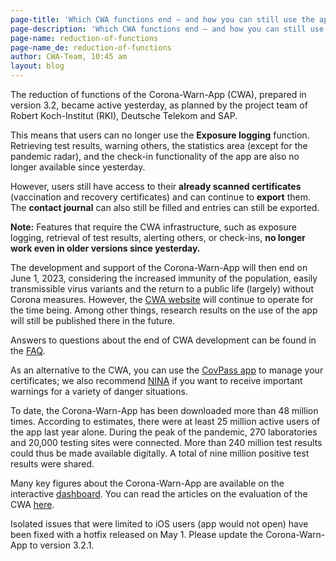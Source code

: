 ```yaml
---
page-title: 'Which CWA functions end – and how you can still use the app'
page-description: 'Which CWA functions end – and how you can still use the app'
page-name: reduction-of-functions
page-name_de: reduction-of-functions
author: CWA-Team, 10:45 am
layout: blog
---
```


The reduction of functions of the Corona-Warn-App (CWA), prepared in version 3.2, became active yesterday, as planned by the project team of Robert Koch-Institut (RKI), Deutsche Telekom and SAP.

This means that users can no longer use the **Exposure logging** function. Retrieving test results, warning others, the statistics area (except for the pandemic radar), and the check-in functionality of the app are also no longer available since yesterday.

However, users still have access to their **already scanned certificates** (vaccination and recovery certificates) and can continue to **export** them. The **contact journal** can also still be filled and entries can still be exported.

<!-- overview -->

**Note:** Features that require the CWA infrastructure, such as exposure logging, retrieval of test results, alerting others, or check-ins, **no longer work even in older versions since yesterday.**

The development and support of the Corona-Warn-App will then end on June 1, 2023, considering the increased immunity of the population, easily transmissible virus variants and the return to a public life (largely) without Corona measures. However, the [CWA website](../../) will continue to operate for the time being. Among other things, research results on the use of the app will still be published there in the future.

Answers to questions about the end of CWA development can be found in the [FAQ](../../faq/results/#ramp_down).

As an alternative to the CWA, you can use the [CovPass app](https://digitaler-impfnachweis-app.de/en) to manage your certificates; we also recommend [NINA](https://www.bbk.bund.de/EN/International-Visitors/international-visitors_node.html) if you want to receive important warnings for a variety of danger situations.

To date, the Corona-Warn-App has been downloaded more than 48 million times. According to estimates, there were at least 25 million active users of the app last year alone. During the peak of the pandemic, 270 laboratories and 20,000 testing sites were connected. More than 240 million test results could thus be made available digitally. A total of nine million positive test results were shared.

Many key figures about the Corona-Warn-App are available on the interactive [dashboard](../../analysis). You can read the articles on the evaluation of the CWA [here](../../science/).

Isolated issues that were limited to iOS users (app would not open) have been fixed with a hotfix released on May 1. Please update the Corona-Warn-App to version 3.2.1.
